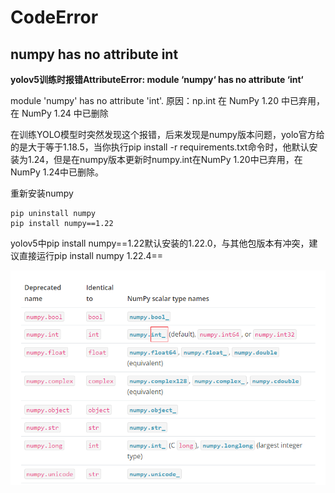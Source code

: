 # CodeError

## numpy has no attribute int

**yolov5训练时报错AttributeError: module ‘numpy‘ has no attribute ‘int‘**

module 'numpy' has no attribute 'int'.
原因：np.int 在 NumPy 1.20 中已弃用，在 NumPy 1.24 中已删除

在训练YOLO模型时突然发现这个报错，后来发现是numpy版本问题，yolo官方给的是大于等于1.18.5，当你执行pip install -r requirements.txt命令时，他默认安装为1.24，但是在numpy版本更新时numpy.int在NumPy 1.20中已弃用，在NumPy 1.24中已删除。

重新安装numpy

```
pip uninstall numpy
pip install numpy==1.22
```

yolov5中pip install numpy==1.22默认安装的1.22.0，与其他包版本有冲突，建议直接运行pip install numpy 1.22.4==

![image](../Image/80824-20230509152011501-448118077.png)
